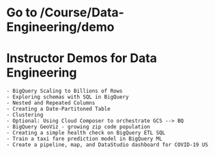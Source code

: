 # Go to /Course/Data-Engineering/demo

# Instructor Demos for Data Engineering

    - BigQuery Scaling to Billions of Rows
    - Exploring schemas with SQL in BigQuery
    - Nested and Repeated Columns
    - Creating a Date-Partitoned Table
    - Clustering
    - Optional: Using Cloud Composer to orchestrate GCS --> BQ
    - BigQuery GeoViz - growing zip code population
    - Creating a simple health check on BigQuery ETL SQL
    - Train a taxi fare prediction model in BigQuery ML
    - Create a pipeline, map, and DataStudio dashboard for COVID-19 US

